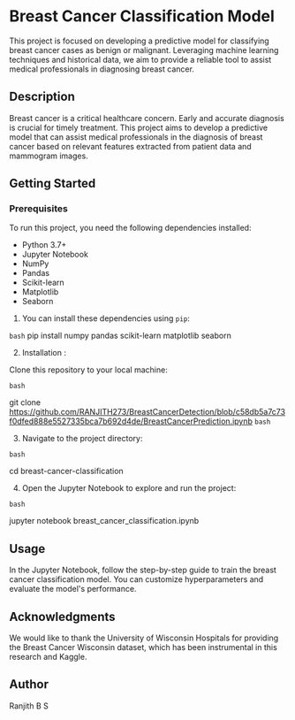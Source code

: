 # Breast Cancer Classification Model

This project is focused on developing a predictive model for classifying breast cancer cases as benign or malignant. Leveraging machine learning techniques and historical data, we aim to provide a reliable tool to assist medical professionals in diagnosing breast cancer.

## Description

Breast cancer is a critical healthcare concern. Early and accurate diagnosis is crucial for timely treatment. This project aims to develop a predictive model that can assist medical professionals in the diagnosis of breast cancer based on relevant features extracted from patient data and mammogram images.

## Getting Started

### Prerequisites

To run this project, you need the following dependencies installed:

- Python 3.7+
- Jupyter Notebook
- NumPy
- Pandas
- Scikit-learn
- Matplotlib
- Seaborn

1. You can install these dependencies using `pip`:

```bash```
pip install numpy pandas scikit-learn matplotlib seaborn


2. Installation : 

Clone this repository to your local machine:

```bash```

git clone https://github.com/RANJITH273/BreastCancerDetection/blob/c58db5a7c73f0dfed888e5527335bca7b692d4de/BreastCancerPrediction.ipynb
```bash```


3. Navigate to the project directory:

```bash```

cd breast-cancer-classification

4. Open the Jupyter Notebook to explore and run the project:

```bash```

jupyter notebook breast_cancer_classification.ipynb

## Usage
In the Jupyter Notebook, follow the step-by-step guide to train the breast cancer classification model. You can customize hyperparameters and evaluate the model's performance.

## Acknowledgments
We would like to thank the University of Wisconsin Hospitals for providing the Breast Cancer Wisconsin dataset, which has been instrumental in this research and Kaggle.

## Author
Ranjith B S
